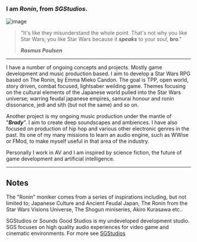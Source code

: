 ### I am ***Ronin***, from ***SGStudios***.

![image](https://github.com/user-attachments/assets/b4ac9e64-f33e-40f9-a584-3e371148a039)

> "It's like they misunderstand the whole point. That's not why you like Star Wars; you like Star Wars because it _**speaks**_ to your _soul_, **bro**."
>
>***Rasmus Poulsen***

---

I have a number of ongoing concepts and projects. Mostly game development and music production based. 
I aim to develop a Star Wars RPG based on The Ronin, by Emma Mieko Candon. The goal is TPP, open world, story driven, combat focused, lightsaber weilding game. Themes focusing on the cultural elements of the Japanese world pulled into the Star Wars universe; warring feudal japanese empires, samurai honour and ronin dissonance, jedi and sith (but not the same) and so on. 

Another project is my ongoing music production under the mantle of "***Brady***". I aim to create deep soundscapes and ambiences. I have also focused on production of hip hop and various other electronic genres in the past. Its one of my many missions to learn an audio engine, such as WWise or FMod, to make myself useful in that area of the industry.

Personally I work in AV and I am inspired by science fiction, the future of game development and artificial intelligence. 

---

## Notes

The "Ronin" moniker comes from a series of inspirations including, but not limited to; Japanese Culture and Ancient Feudal Japan, The Ronin from the Star Wars Visions Universe, The Shogun miniseries, Akiro Kurasawa etc..

SGStudios or Sounds Good Studios is my undeveloped development studio. SGS focuses on high quality audio experiences for video game and cinematic environments. For more see [SGStudios](SGStudios.md)

